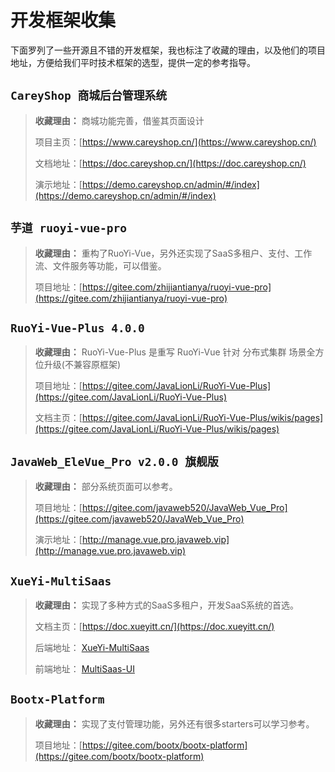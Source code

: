 # 开发框架收集



下面罗列了一些开源且不错的开发框架，我也标注了收藏的理由，以及他们的项目地址，方便给我们平时技术框架的选型，提供一定的参考指导。



## `CareyShop 商城后台管理系统`
> **收藏理由：** 商城功能完善，借鉴其页面设计
>
> 项目主页：[https://www.careyshop.cn/](https://www.careyshop.cn/)
>
> 文档地址：[https://doc.careyshop.cn/](https://doc.careyshop.cn/)
>
> 演示地址：[https://demo.careyshop.cn/admin/#/index](https://demo.careyshop.cn/admin/#/index)



## `芋道 ruoyi-vue-pro`
> **收藏理由：** 重构了RuoYi-Vue，另外还实现了SaaS多租户、支付、工作流、文件服务等功能，可以借鉴。
>
> 项目地址：[https://gitee.com/zhijiantianya/ruoyi-vue-pro](https://gitee.com/zhijiantianya/ruoyi-vue-pro)



## `RuoYi-Vue-Plus 4.0.0`

> **收藏理由：** RuoYi-Vue-Plus 是重写 RuoYi-Vue 针对 分布式集群 场景全方位升级(不兼容原框架)
>
> 项目地址：[https://gitee.com/JavaLionLi/RuoYi-Vue-Plus](https://gitee.com/JavaLionLi/RuoYi-Vue-Plus)
>
> 文档主页：[https://gitee.com/JavaLionLi/RuoYi-Vue-Plus/wikis/pages](https://gitee.com/JavaLionLi/RuoYi-Vue-Plus/wikis/pages)



## `JavaWeb_EleVue_Pro v2.0.0 旗舰版`

> **收藏理由：** 部分系统页面可以参考。
>
> 项目地址：[https://gitee.com/javaweb520/JavaWeb_Vue_Pro](https://gitee.com/javaweb520/JavaWeb_Vue_Pro)
>
> 演示地址：[http://manage.vue.pro.javaweb.vip](http://manage.vue.pro.javaweb.vip)



## `XueYi-MultiSaas`

> **收藏理由：** 实现了多种方式的SaaS多租户，开发SaaS系统的首选。
>
> 文档主页：[https://doc.xueyitt.cn/](https://doc.xueyitt.cn/)
>
> 后端地址： [XueYi-MultiSaas](https://gitee.com/xueyitiantang/XueYi-MultiSaas)  
>
> 前端地址： [MultiSaas-UI](https://gitee.com/xueyitiantang/MultiSaas-UI)



## `Bootx-Platform`

> **收藏理由：** 实现了支付管理功能，另外还有很多starters可以学习参考。
>
> 项目地址：[https://gitee.com/bootx/bootx-platform](https://gitee.com/bootx/bootx-platform)

